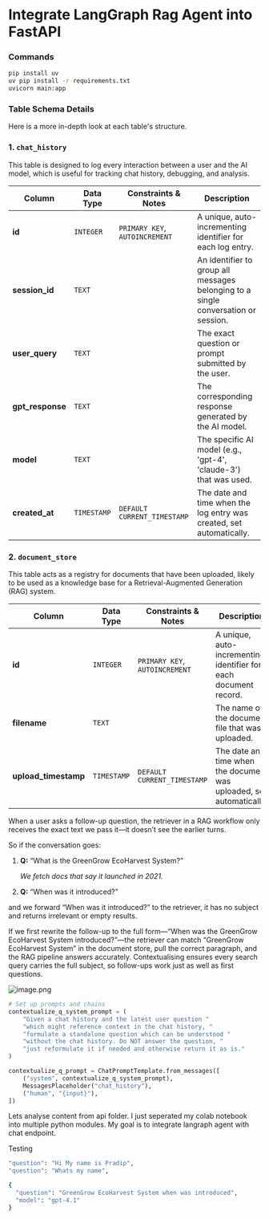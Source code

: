 # Integrate LangGraph Rag Agent into FastAPI

### Commands

```bash
pip install uv
uv pip install -r requirements.txt
uvicorn main:app 

```

### Table Schema Details

Here is a more in-depth look at each table's structure.

### 1. `chat_history`

This table is designed to log every interaction between a user and the AI model, which is useful for tracking chat history, debugging, and analysis.

| Column | Data Type | Constraints & Notes | Description |
| --- | --- | --- | --- |
| **id** | `INTEGER` | `PRIMARY KEY`, `AUTOINCREMENT` | A unique, auto-incrementing identifier for each log entry. |
| **session_id** | `TEXT` |  | An identifier to group all messages belonging to a single conversation or session. |
| **user_query** | `TEXT` |  | The exact question or prompt submitted by the user. |
| **gpt_response** | `TEXT` |  | The corresponding response generated by the AI model. |
| **model** | `TEXT` |  | The specific AI model (e.g., 'gpt-4', 'claude-3') that was used. |
| **created_at** | `TIMESTAMP` | `DEFAULT CURRENT_TIMESTAMP` | The date and time when the log entry was created, set automatically. |

### 2. `document_store`

This table acts as a registry for documents that have been uploaded, likely to be used as a knowledge base for a Retrieval-Augmented Generation (RAG) system.

| Column | Data Type | Constraints & Notes | Description |
| --- | --- | --- | --- |
| **id** | `INTEGER` | `PRIMARY KEY`, `AUTOINCREMENT` | A unique, auto-incrementing identifier for each document record. |
| **filename** | `TEXT` |  | The name of the document file that was uploaded. |
| **upload_timestamp** | `TIMESTAMP` | `DEFAULT CURRENT_TIMESTAMP` | The date and time when the document was uploaded, set automatically. |

When a user asks a follow-up question, the retriever in a RAG workflow only receives the exact text we pass it—it doesn’t see the earlier turns.

So if the conversation goes:

1. **Q:** “What is the GreenGrow EcoHarvest System?”
    
    *We fetch docs that say it launched in 2021.*
    
2. **Q:** “When was it introduced?”

and we forward “When was it introduced?” to the retriever, it has no subject and returns irrelevant or empty results.

If we first rewrite the follow-up to the full form—“When was the GreenGrow EcoHarvest System introduced?”—the retriever can match “GreenGrow EcoHarvest System” in the document store, pull the correct paragraph, and the RAG pipeline answers accurately. Contextualising ensures every search query carries the full subject, so follow-ups work just as well as first questions.

![image.png](image.png)

```python
# Set up prompts and chains
contextualize_q_system_prompt = (
    "Given a chat history and the latest user question "
    "which might reference context in the chat history, "
    "formulate a standalone question which can be understood "
    "without the chat history. Do NOT answer the question, "
    "just reformulate it if needed and otherwise return it as is."
)

contextualize_q_prompt = ChatPromptTemplate.from_messages([
    ("system", contextualize_q_system_prompt),
    MessagesPlaceholder("chat_history"),
    ("human", "{input}"),
])
```

Lets analyse content from api folder. I just seperated my colab notebook into multiple python modules. My goal is to integrate langraph agent with chat endpoint.

Testing

```bash
"question": "Hi My name is Pradip",
"question": "Whats my name",
```

```bash
{
  "question": "GreenGrow EcoHarvest System when was introduced",
  "model": "gpt-4.1"
}
```